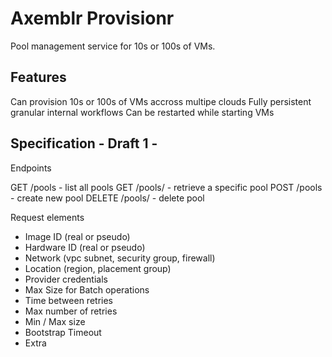 
Axemblr Provisionr
==================

Pool management service for 10s or 100s of VMs.

Features
--------

Can provision 10s or 100s of VMs accross multipe clouds
Fully persistent granular internal workflows
Can be restarted while starting VMs

Specification - Draft 1 -
-------------------------

Endpoints

GET /pools - list all pools
GET /pools/<id> - retrieve a specific pool
POST /pools - create new pool
DELETE /pools/<id> - delete pool

Request elements

- Image ID (real or pseudo)
- Hardware ID (real or pseudo)
- Network (vpc subnet, security group, firewall)
- Location (region, placement group)
- Provider credentials
- Max Size for Batch operations
- Time between retries
- Max number of retries
- Min / Max size 
- Bootstrap Timeout
- Extra 

